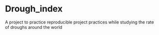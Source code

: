 # Drough_index
A project to practice reproducible project practices while studying the rate of droughs around the world
